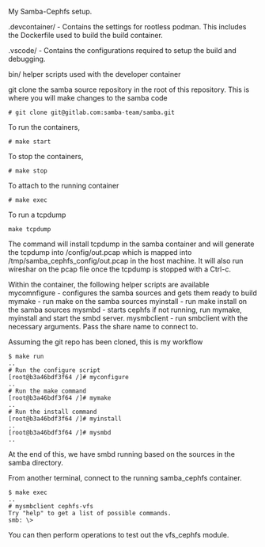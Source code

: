 My Samba-Cephfs setup. 

.devcontainer/ - Contains the settings for rootless podman. This includes the Dockerfile used to build the build container.

.vscode/ - Contains the configurations required to setup the build and debugging.

bin/ helper scripts used with the developer container


git clone the samba source repository in the root of this repository. This is where you will make changes to the samba code
```
# git clone git@gitlab.com:samba-team/samba.git 
```

To run the containers, 
```
# make start
```

To stop the containers, 
```
# make stop
```

To attach to the running container
```
# make exec
```

To run  a tcpdump 
```
make tcpdump
```
The command will install tcpdump in the samba container and will generate the tcpdump into /config/out.pcap which is mapped into /tmp/samba_cephfs_config/out.pcap in the host machine. It will also run wireshar on the pcap file once the tcpdump is stopped with a Ctrl-c.


Within the container, the following helper scripts are available
mycomnfigure - configures the samba sources and gets them ready to build
mymake - run make on the samba sources
myinstall - run make install on the samba sources
mysmbd - starts cephfs if not running, run mymake, myinstall and start the smbd server.
mysmbclient - run smbclient with the necessary arguments. Pass the share name to connect to.

Assuming the git repo has been cloned, this is my workflow
```
$ make run
..
# Run the configure script
[root@b3a46bdf3f64 /]# myconfigure
..
# Run the make command
[root@b3a46bdf3f64 /]# mymake
..
# Run the install command
[root@b3a46bdf3f64 /]# myinstall
..
[root@b3a46bdf3f64 /]# mysmbd
..
```
At the end of this, we have smbd running based on the sources in the samba directory.

From another terminal, connect to the running samba_cephfs container.
```
$ make exec
..
# mysmbclient cephfs-vfs
Try "help" to get a list of possible commands.
smb: \> 
```
You can then perform operations to test out the vfs_cephfs module.
